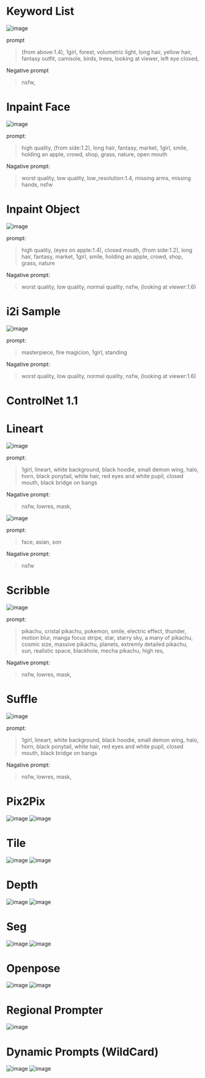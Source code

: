 <!-- Heading -->

# Keyword List

![image](https://github.com/Yoheigh/test-unity3d-project/blob/main/stable-diffusion/KeywordList/2023-04-11/00126-713932168.png?raw=true)

prompt
> (from above:1.4), 1girl, forest, volumetric light, long hair, yellow hair, fantasy outfit, camisole, birds, trees, looking at viewer, left eye closed,

Negative prompt
> nsfw,

# Inpaint Face

![image](https://github.com/Yoheigh/test-unity3d-project/blob/main/stable-diffusion/Inpaint_face/00011-2550631856.png?raw=true)

prompt:
> high quality, (from side:1.2), long hair, fantasy, market, 1girl, smile, holding an apple, crowd, shop, grass, nature, open mouth

Nagative prompt:
> worst quality, low quality, low_resolution:1.4, missing arms, missing hands, nsfw

# Inpaint Object

![image](https://github.com/Yoheigh/test-unity3d-project/blob/main/stable-diffusion/Inpaint_object/00013-2550631856.png?raw=true)

prompt:
> high quality, (eyes on apple:1.4), closed mouth, (from side:1.2), long hair, fantasy, market, 1girl, smile, holding an apple, crowd, shop, grass, nature

Nagative prompt:
> worst quality, low quality, normal quality, nsfw, (looking at viewer:1.6)

# i2i Sample

![image](https://github.com/Yoheigh/test-unity3d-project/blob/main/stable-diffusion/i2i_sample/00026-4250543538.png?raw=true)

prompt:
> masterpiece, fire magicion, 1girl, standing

Nagative prompt:
> worst quality, low quality, normal quality, nsfw, (looking at viewer:1.6)

# ControlNet 1.1


# Lineart

![image](https://github.com/Yoheigh/test-unity3d-project/blob/main/stable-diffusion/ControlNet/00010-614086505.png?raw=true)

prompt:
> 1girl, lineart, white background, black hoodie, small demon wing, halo, horn, black ponytail, white hair, red eyes and white pupil, closed mouth, black bridge on bangs

Nagative prompt:
> nsfw, lowres, mask,

![image](https://github.com/Yoheigh/test-unity3d-project/blob/main/stable-diffusion/ControlNet/00063-853020494.png?raw=true)

prompt:
> face, asian, son

Nagative prompt:
> nsfw

# Scribble

![image](https://github.com/Yoheigh/test-unity3d-project/blob/main/stable-diffusion/ControlNet/00041-14772019.png?raw=true)

prompt:
> pikachu, cristal pikachu, pokemon, smile, electric effect, thunder, motion blur, manga focus stripe, star, starry sky, a many of pikachu, cosmic size, massive pikachu, planets, extremly detailed pikachu, sun, realistic space, blackhole, mecha pikachu, high res,

Nagative prompt:
> nsfw, lowres, mask,

# Suffle

![image](https://github.com/Yoheigh/test-unity3d-project/blob/main/stable-diffusion/ControlNet/00053-441038026.png?raw=true)

prompt:
> 1girl, lineart, white background, black hoodie, small demon wing, halo, horn, black ponytail, white hair, red eyes and white pupil, closed mouth, black bridge on bangs

Nagative prompt:
> nsfw, lowres, mask,

# Pix2Pix
![image](https://github.com/Yoheigh/test-unity3d-project/blob/main/stable-diffusion/ControlNet/Pix2Pix_Before.png?raw=true)
![image](https://github.com/Yoheigh/test-unity3d-project/blob/main/stable-diffusion/ControlNet/Pix2Pix_After.png?raw=true)

# Tile
![image](https://github.com/Yoheigh/test-unity3d-project/blob/main/stable-diffusion/ControlNet/Tile_Before.png?raw=true)
![image](https://github.com/Yoheigh/test-unity3d-project/blob/main/stable-diffusion/ControlNet/Tile_After.png?raw=true)

# Depth
![image](https://github.com/Yoheigh/test-unity3d-project/blob/main/stable-diffusion/ControlNet/Depth_Before.png?raw=true)
![image](https://github.com/Yoheigh/test-unity3d-project/blob/main/stable-diffusion/ControlNet/Depth_After.png?raw=true)

# Seg
![image](https://github.com/Yoheigh/test-unity3d-project/blob/main/stable-diffusion/ControlNet/Seg_Before.png?raw=true)
![image](https://github.com/Yoheigh/test-unity3d-project/blob/main/stable-diffusion/ControlNet/Seg_After.png?raw=true)

# Openpose
![image](https://github.com/Yoheigh/test-unity3d-project/blob/main/stable-diffusion/ControlNet/Openpose_Before.png?raw=true)
![image](https://github.com/Yoheigh/test-unity3d-project/blob/main/stable-diffusion/ControlNet/Openpose_After.png?raw=true)

# Regional Prompter
![image](https://github.com/Yoheigh/test-unity3d-project/blob/main/stable-diffusion/ControlNet/00023-2523796087.png?raw=true)

# Dynamic Prompts (WildCard)
![image](https://github.com/Yoheigh/test-unity3d-project/blob/main/stable-diffusion/ControlNet/00002-4908357.png?raw=true)
![image](https://github.com/Yoheigh/test-unity3d-project/blob/main/stable-diffusion/ControlNet/00004-1396742090.png?raw=true)
